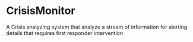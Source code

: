 # CrisisMonitor
A Crisis analyzing system that analyze a stream of information for alerting details that requires first responder intervention
